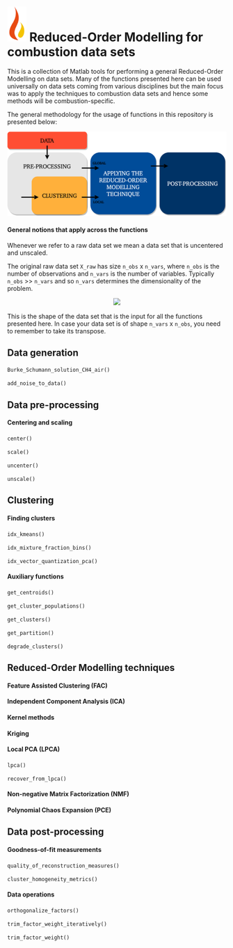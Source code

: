 # ![Logo](documentation/burn_logo.png?thumbnail) Reduced-Order Modelling for combustion data sets

This is a collection of Matlab tools for performing a general Reduced-Order Modelling on data sets. Many of the functions presented here can be used universally on data sets coming from various disciplines but the main focus was to apply the techniques to combustion data sets and hence some methods will be combustion-specific.

The general methodology for the usage of functions in this repository is presented below:

![Screenshot](documentation/rom-methodology.png)

#### General notions that apply across the functions

Whenever we refer to a raw data set we mean a data set that is uncentered and unscaled.

The original raw data set `X_raw` has size `n_obs` x `n_vars`, where `n_obs` is the number of observations and `n_vars` is the number of variables. Typically `n_obs` >> `n_vars` and so `n_vars` determines the dimensionality of the problem.

<p align="center">
  <img src="https://github.com/burn-research/reduced-order-modelling/raw/master/documentation/data-set-for-rom.png">
</p>

This is the shape of the data set that is the input for all the functions presented here. In case your data set is of shape `n_vars` x `n_obs`, you need to remember to take its transpose.

## Data generation

`Burke_Schumann_solution_CH4_air()`

`add_noise_to_data()`

## Data pre-processing

#### Centering and scaling

`center()`

`scale()`

`uncenter()`

`unscale()`

## Clustering

#### Finding clusters

`idx_kmeans()`

`idx_mixture_fraction_bins()`

`idx_vector_quantization_pca()`

#### Auxiliary functions

`get_centroids()`

`get_cluster_populations()`

`get_clusters()`

`get_partition()`

`degrade_clusters()`

## Reduced-Order Modelling techniques

#### Feature Assisted Clustering (FAC)

#### Independent Component Analysis (ICA)

#### Kernel methods

#### Kriging

#### Local PCA (LPCA)

`lpca()`

`recover_from_lpca()`

#### Non-negative Matrix Factorization (NMF)

#### Polynomial Chaos Expansion (PCE)

## Data post-processing

#### Goodness-of-fit measurements

`quality_of_reconstruction_measures()`

`cluster_homogeneity_metrics()`

#### Data operations

`orthogonalize_factors()`

`trim_factor_weight_iteratively()`

`trim_factor_weight()`
